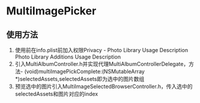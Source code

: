 # MultiImagePicker
## 使用方法
1. 使用前在info.plist前加入权限Privacy - Photo Library Usage Description    Photo Library Additions Usage Description
2. 引入MultiAlbumController.h并实现代理MultiAlbumControllerDelegate，方法- (void)multiImagePickComplete:(NSMutableArray *)selectedAssets,selectedAssets即为选中的图片数组
3. 预览选中的图片引入MultiImageSelectedBrowserController.h，传入选中的selectedAssets和图片对应的index

